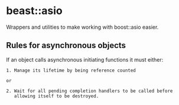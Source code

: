 # beast::asio

Wrappers and utilities to make working with boost::asio easier.

## Rules for asynchronous objects

If an object calls asynchronous initiating functions it must either:

	1. Manage its lifetime by being reference counted

	or

	2. Wait for all pending completion handlers to be called before
	   allowing itself to be destroyed.
